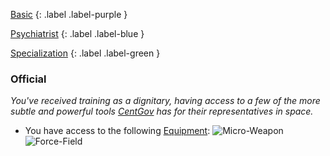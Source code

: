 
[Basic](Game/Basic-List)
{: .label .label-purple }

[Psychiatrist](Game/Psychiatrist)
{: .label .label-blue }

[Specialization](Game/Specialization-List)
{: .label .label-green }
### Official
*You've received training as a dignitary, having access to a few of the more subtle and powerful tools [CentGov](Game/Terms-And-Jargon#CentGov) has for their representatives in space.*
* You have access to the following [Equipment](Core/Equipment):
![Micro-Weapon](Game/Blocks/Micro-Weapon)
![Force-Field](Game/Blocks/Force-Field)